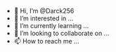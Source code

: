 - 👋 Hi, I’m @Darck256
- 👀 I’m interested in ...
- 🌱 I’m currently learning ...
- 💞️ I’m looking to collaborate on ...
- 📫 How to reach me ...

<!---
Darck256/Darck256 is a ✨ special ✨ repository because its `README.md` (this file) appears on your GitHub profile.
You can click the Preview link to take a look at your changes.
--->

